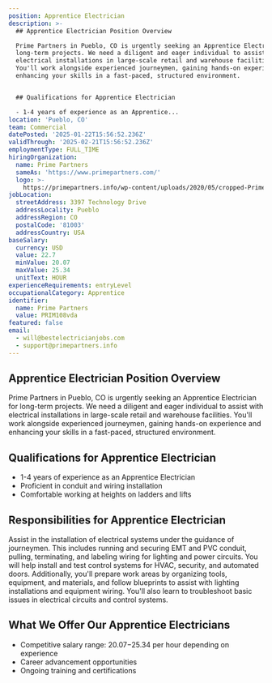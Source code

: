 ```yaml
---
position: Apprentice Electrician
description: >-
  ## Apprentice Electrician Position Overview

  Prime Partners in Pueblo, CO is urgently seeking an Apprentice Electrician for
  long-term projects. We need a diligent and eager individual to assist with
  electrical installations in large-scale retail and warehouse facilities.
  You'll work alongside experienced journeymen, gaining hands-on experience and
  enhancing your skills in a fast-paced, structured environment.


  ## Qualifications for Apprentice Electrician

  - 1-4 years of experience as an Apprentice...
location: 'Pueblo, CO'
team: Commercial
datePosted: '2025-01-22T15:56:52.236Z'
validThrough: '2025-02-21T15:56:52.236Z'
employmentType: FULL_TIME
hiringOrganization:
  name: Prime Partners
  sameAs: 'https://www.primepartners.com/'
  logo: >-
    https://primepartners.info/wp-content/uploads/2020/05/cropped-Prime-Partners-Logo-NO-BG-1.png
jobLocation:
  streetAddress: 3397 Technology Drive
  addressLocality: Pueblo
  addressRegion: CO
  postalCode: '81003'
  addressCountry: USA
baseSalary:
  currency: USD
  value: 22.7
  minValue: 20.07
  maxValue: 25.34
  unitText: HOUR
experienceRequirements: entryLevel
occupationalCategory: Apprentice
identifier:
  name: Prime Partners
  value: PRIM108vda
featured: false
email:
  - will@bestelectricianjobs.com
  - support@primepartners.info
---
```




## Apprentice Electrician Position Overview
Prime Partners in Pueblo, CO is urgently seeking an Apprentice Electrician for long-term projects. We need a diligent and eager individual to assist with electrical installations in large-scale retail and warehouse facilities. You'll work alongside experienced journeymen, gaining hands-on experience and enhancing your skills in a fast-paced, structured environment.

## Qualifications for Apprentice Electrician
- 1-4 years of experience as an Apprentice Electrician
- Proficient in conduit and wiring installation
- Comfortable working at heights on ladders and lifts

## Responsibilities for Apprentice Electrician
Assist in the installation of electrical systems under the guidance of journeymen. This includes running and securing EMT and PVC conduit, pulling, terminating, and labeling wiring for lighting and power circuits. You will help install and test control systems for HVAC, security, and automated doors. Additionally, you'll prepare work areas by organizing tools, equipment, and materials, and follow blueprints to assist with lighting installations and equipment wiring. You'll also learn to troubleshoot basic issues in electrical circuits and control systems.

## What We Offer Our Apprentice Electricians
- Competitive salary range: $20.07-$25.34 per hour depending on experience
- Career advancement opportunities
- Ongoing training and certifications
